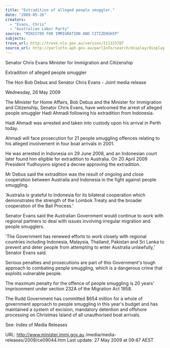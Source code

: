 ```yaml
---
title: "Extradition of alleged people smuggler."
date: "2009-05-26"
creators:
  - "Evans, Chris"
  - "Australian Labor Party"
source: "MINISTER FOR IMMIGRATION AND CITIZENSHIP"
subjects:
trove_url: http://trove.nla.gov.au/version/211325787
source_url: http://parlinfo.aph.gov.au/parlInfo/search/display/display.w3p;query=Id%3A%22media/pressrel/AJ4U6%22
---
```


 Senator Chris Evans  Minister for Immigration and Citizenship 

 

 Extradition of alleged people smuggler 

 The Hon Bob Debus and Senator Chris Evans - Joint media release 

 Wednesday, 26 May 2009 

 The Minister for Home Affairs, Bob Debus and the Minister for Immigration and  Citizenship, Senator Chris Evans, have welcomed the arrest of alleged people  smuggler Hadi Ahmadi following his extradition from Indonesia. 

 Hadi Ahmadi was arrested and taken into custody upon his arrival in Perth today. 

 Ahmadi will face prosecution for 21 people smuggling offences relating to his alleged  involvement in four boat arrivals in 2001.  

 He was arrested in Indonesia on 29 June 2008, and an Indonesian court later found  him eligible for extradition to Australia. On 20 April 2009 President Yudhoyono  signed a decree approving the extradition. 

 Mr Debus said the extradition was the result of ongoing and close cooperation  between Australia and Indonesia in the fight against people smuggling. 

 'Australia is grateful to Indonesia for its bilateral cooperation which demonstrates the  strength of the Lombok Treaty and the broader cooperation of the Bali Process.'  

 Senator Evans said the Australian Government would continue to work with regional  partners to deal with issues involving irregular migration and people smugglers.  

 'The Government has renewed efforts to work closely with regional countries  including Indonesia, Malaysia, Thailand, Pakistan and Sri Lanka to prevent and deter  people from attempting to enter Australia unlawfully,' Senator Evans said.  

 Serious penalties and prosecutions are part of this Government's tough approach to  combating people smuggling, which is a dangerous crime that exploits vulnerable  people.  

 The maximum penalty for the offence of people smuggling is 20 years' imprisonment  under section 232A of the Migration Act 1958. 

 The Rudd Government has committed $654 million for a whole of government  approach to people smuggling in this year's budget and has maintained a system of  excision, mandatory detention and offshore processing on Christmas Island of all  unauthorised boat arrivals. 

 

 See:  Index of Media Releases 

 URL: http://www.minister.immi.gov.au /media/media-releases/2009/ce09044.htm   Last update: 27 May 2009 at 09:47 AEST  

 

